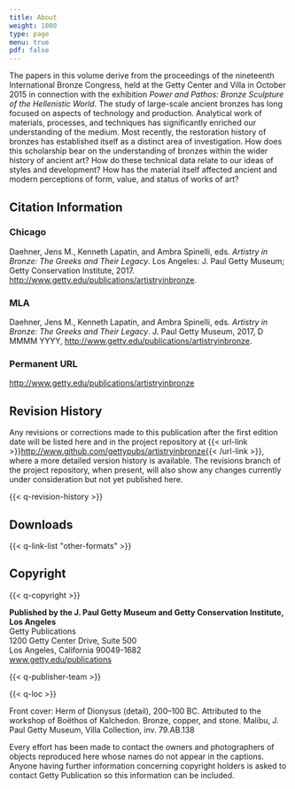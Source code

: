 ```yaml
---
title: About
weight: 1000
type: page
menu: true
pdf: false
---
```


The papers in this volume derive from the proceedings of the nineteenth International Bronze Congress, held at the Getty Center and Villa in October 2015 in connection with the exhibition *Power and Pathos: Bronze Sculpture of the Hellenistic World*. The study of large-scale ancient bronzes has long focused on aspects of technology and production. Analytical work of materials, processes, and techniques has significantly enriched our understanding of the medium. Most recently, the restoration history of bronzes has established itself as a distinct area of investigation. How does this scholarship bear on the understanding of bronzes within the wider history of ancient art? How do these technical data relate to our ideas of styles and development? How has the material itself affected ancient and modern perceptions of form, value, and status of works of art?

## Citation Information

### Chicago

Daehner, Jens M., Kenneth Lapatin, and Ambra Spinelli, eds. *Artistry in Bronze: The Greeks and Their Legacy*. Los Angeles: J. Paul Getty Museum; Getty Conservation Institute, 2017. http://www.getty.edu/publications/artistryinbronze.

### MLA

Daehner, Jens M., Kenneth Lapatin, and Ambra Spinelli, eds. *Artistry in Bronze: The Greeks and Their Legacy*. J. Paul Getty Museum, 2017, <span class="cite-current-date">D MMMM YYYY</span>, http://www.getty.edu/publications/artistryinbronze.

### Permanent URL

http://www.getty.edu/publications/artistryinbronze

## Revision History

Any revisions or corrections made to this publication after the first edition date will be listed here and in the project repository at {{< url-link >}}http://www.github.com/gettypubs/artistryinbronze{{< /url-link >}}, where a more detailed version history is available. The revisions branch of the project repository, when present, will also show any changes currently under consideration but not yet published here.

{{< q-revision-history >}}

## Downloads

{{< q-link-list "other-formats" >}}

## Copyright

{{< q-copyright >}}

**Published by the J. Paul Getty Museum and Getty Conservation Institute, Los Angeles**<br />
Getty Publications<br />
1200 Getty Center Drive, Suite 500<br />
Los Angeles, California 90049-1682<br />
www.getty.edu/publications

{{< q-publisher-team >}}

{{< q-loc >}}

Front cover: Herm of Dionysus (detail), 200–100 BC. Attributed to the workshop of Boëthos of Kalchedon. Bronze, copper, and stone. Malibu, J. Paul Getty Museum, Villa Collection, inv. 79.AB.138

Every effort has been made to contact the owners and photographers of objects reproduced here whose names do not appear in the captions. Anyone having further information concerning copyright holders is asked to contact Getty Publication so this information can be included.